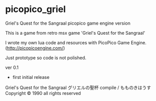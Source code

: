 picopico_griel
==============

Griel's Quest for the Sangraal 
picopico game engine version


This is a game from retro msx game 'Griel's Quest for the Sangraal'

I wrote my own lua code and resources with PicoPico Game Engine. (http://picopicoengine.com/)

Just prototype so code is not polished. 



ver 0.1
- first initial release 



Griel's Quest for the Sangraal 
グリエルの聖杯 
compile / もものきはうす 
Copyright © 1990 all rights reserved 

